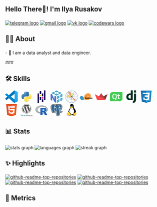 
###

<div align="left">
<h2>Hello There👋! I'm Ilya Rusakov</h2>
</div>

###

<div align="left">
  <a href="https://t.me/ilyarav"><img src="https://img.shields.io/static/v1?message=Telegram&logo=telegram&label=&color=1DA1F2&logoColor=white&labelColor=&style=for-the-badge" height="35" alt="telegram logo"  /></a>
  <a href="mailto:ilya.rusakov222@gmail.com"><img src="https://img.shields.io/static/v1?message=Gmail&logo=gmail&label=&color=D14836&logoColor=white&labelColor=&style=for-the-badge" height="35" alt="gmail logo"  /></a>
  <a href="https://vk.com/id257606113"><img src="https://img.shields.io/static/v1?message=VK&logo=vk&label=&color=1877F2&logoColor=white&labelColor=&style=for-the-badge" height="35" alt="vk logo"  /></a>
  <a href="https://www.codewars.com/users/Aberil"><img src="https://img.shields.io/badge/Codewars-000000?style=for-the-badge&logo=Codewars&logoColor=#d16c06" height="35" alt="codewars logo"  /></a>
</div>

## 👨‍💻 About

###

<p align="left">- 🔭 I am a data analyst and data engineer.
<!--   <br>- 📚 I am currently mastering the Greenplum.</a>.<br>- ⚡ In my free time, I work on my own projects, I like to play chess and ping pong <br>- 🎲 Fun fact: The largest sql query I have ever written is 571 charracters long. -->
  </p>
<!-- <br>- 💡 ...<br>- 🎯 Goals: ... -->
###

## 🛠️ Skills

<div align="left">
  <img src="https://github.com/devicons/devicon/blob/master/icons/vscode/vscode-original.svg" title="vscode" alt="vscode" width="40" height="40"/>&nbsp;
  <img src="https://github.com/devicons/devicon/blob/master/icons/python/python-original.svg" title="python" alt="python" width="40" height="40"/>&nbsp;  
  <img src="https://github.com/devicons/devicon/blob/master/icons/pandas/pandas-original.svg" title="pandas" alt="pandas" width="40" height="40"/>&nbsp;
  <img src="https://github.com/devicons/devicon/blob/master/icons/numpy/numpy-original.svg" title="numpy" alt="numpy" width="40" height="40"/>&nbsp;
  <img src="https://github.com/devicons/devicon/blob/master/icons/matplotlib/matplotlib-original.svg" title="matplotlib" alt="matplotlib" width="40" height="40"/>&nbsp;
  <img src="https://github.com/devicons/devicon/blob/master/icons/scikitlearn/scikitlearn-original.svg" title="scikitlearn" alt="scikitlearn" width="40" height="40"/>&nbsp;
<!--   <img src="https://github.com/devicons/devicon/blob/master/icons/tensorflow/tensorflow-original.svg" title="tensorflow" alt="tensorflow" width="40" height="40"/>&nbsp;  -->
  <img src="https://github.com/devicons/devicon/blob/master/icons/streamlit/streamlit-original.svg" title="streamlit" alt="streamlit" width="40" height="40"/>&nbsp;
  <img src="https://github.com/devicons/devicon/blob/master/icons/qt/qt-original.svg" title="qt" alt="qt" width="40" height="40"/>&nbsp;
  <img src="https://github.com/devicons/devicon/blob/master/icons/django/django-plain.svg"  title="django" alt="django" width="40" height="40"/>&nbsp;
  <img src="https://github.com/devicons/devicon/blob/master/icons/css3/css3-original.svg" title="css3" alt="css3" width="40" height="40"/>&nbsp;
  <img src="https://github.com/devicons/devicon/blob/master/icons/html5/html5-original.svg" title="html5" alt="html5" width="40" height="40"/>&nbsp;
  <img src="https://github.com/devicons/devicon/blob/master/icons/wordpress/wordpress-original.svg" title="wordpress" alt="wordpress" width="40" height="40"/>&nbsp;
  <img src="https://github.com/devicons/devicon/blob/master/icons/r/r-original.svg" title="r" alt="r" width="40" height="40"/>&nbsp;
<!--   <img src="https://github.com/devicons/devicon/blob/master/icons/rstudio/rstudio-original.svg" title="rstudio" alt="rstudio" width="40" height="40"/>&nbsp; -->
  <img src="https://github.com/devicons/devicon/blob/master/icons/postgresql/postgresql-original.svg" title="postgresql" alt="postgresql" width="40" height="40"/>&nbsp;
<!--   <img src="https://github.com/devicons/devicon/blob/master/icons/mysql/mysql-original.svg" title="mysql" alt="mysql" width="40" height="40"/>&nbsp; -->
<!--   <img src="https://github.com/devicons/devicon/blob/master/icons/mongodb/mongodb-original.svg" title="mongodb" alt="mongodb" width="40" height="40"/>&nbsp; -->
  <img src="https://github.com/devicons/devicon/blob/master/icons/linux/linux-original.svg" title="linux" alt="linux" width="40" height="40"/>&nbsp;
<!--   <img src="https://github.com/devicons/devicon/blob/master/icons/ubuntu/ubuntu-original.svg" title="ubuntu" alt="ubuntu" width="40" height="40"/>&nbsp; -->
<!--   <img src="https://github.com/devicons/devicon/blob/master/icons/java/java-original.svg" title="java" alt="java" width="40" height="40"/>&nbsp;
  <img src="https://github.com/devicons/devicon/blob/master/icons/intellij/intellij-original.svg" title="intellij" alt="intellij" width="40" height="40"/>&nbsp; -->
<!--   <img src="https://github.com/devicons/devicon/blob/master/icons/gradle/gradle-original.svg" title="gradle" alt="gradle" width="40" height="40"/>&nbsp;
  <img src="https://github.com/devicons/devicon/blob/master/icons/hibernate/hibernate-original.svg" title="hibernate" alt="hibernate" width="40" height="40"/>&nbsp;
  <img src="https://github.com/devicons/devicon/blob/master/icons/spring/spring-original.svg" title="spring" alt="spring" width="40" height="40"/>&nbsp; -->


</div>




## 📊 Stats

###

<div align="left">
  <img src="https://denvercoder1-github-readme-stats.vercel.app/api?username=ABERILL&hide_title=false&hide_rank=false&show_icons=true&include_all_commits=true&count_private=true&theme=react&disable_animations=false&locale=en&hide_border=false" height="150" alt="stats graph"  />
  <img src="https://denvercoder1-github-readme-stats.vercel.app/api/top-langs?username=ABERILL&hide_title=false&layout=compact&card_width=368&langs_count=6&theme=react&hide_border=false" height="150" alt="languages graph"  />
  <img src="https://streak-stats.demolab.com/?user=ABERILL&locale=en&mode=daily&theme=react&hide_border=false&bordr_radius=5&order=3" height="150" alt="streak graph"  />
<!--   <img height="150" src="https://github-readme-stats.vercel.app/api/wakatime?username=ABERILL&count_private=true&theme=react&card_width=300&langs_count=5" alt="wakatime stats"> -->
</div>

###

## ✨ Highlights

###

<div align="left">
       <a href="https://github.com/ABERILL/Python"><img height="150" src="https://denvercoder1-github-readme-stats.vercel.app/api/pin/?username=ABERILL&repo=Python&disable_animations=false&theme=react&hide_border=false&border_radius=5" alt="github-readme-top-repositories"></a>
    <a href="https://github.com/ABERILL/data_analitics"><img height="150" src="https://denvercoder1-github-readme-stats.vercel.app/api/pin/?username=ABERILL&repo=data_analitics&disable_animations=false&theme=react&hide_border=false&border_radius=5" alt="github-readme-top-repositories"></a>
   <a href="https://github.com/ABERILL/projects"><img height="150" src="https://denvercoder1-github-readme-stats.vercel.app/api/pin/?username=ABERILL&repo=projects&disable_animations=false&theme=react&hide_border=false&border_radius=5" alt="github-readme-top-repositories"></a>
  <a href="https://github.com/ABERILL/data-science"><img height="150" src="https://denvercoder1-github-readme-stats.vercel.app/api/pin/?username=ABERILL&repo=data-science&disable_animations=false&theme=react&hide_border=false&border_radius=5" alt="github-readme-top-repositories"></a>
<!--    <a href="https://github.com/yassirelkhaili/WikiCraft"><img height="150" src="https://denvercoder1-github-readme-stats.vercel.app/api/pin/?username=yassirelkhaili&repo=WikiCraft&disable_animations=false&theme=react&hide_border=false&border_radius=5" alt="github-readme-top-repositories"></a>
  <a href="https://github.com/yassirelkhaili/simplekit"><img height="150" src="https://denvercoder1-github-readme-stats.vercel.app/api/pin/?username=yassirelkhaili&repo=SimpleKit&disable_animations=false&theme=react&hide_border=false&border_radius=5" alt="github-readme-top-repositories"></a>
  <a href="https://github.com/yassirelkhaili/resume"><img height="150" src="https://denvercoder1-github-readme-stats.vercel.app/api/pin/?username=yassirelkhaili&repo=resume&disable_animations=false&theme=react&hide_border=false&border_radius=5" alt="github-readme-top-repositories"></a> -->
</div>

###

## 📅 Metrics

###

<!-- <img src="https://github-readme-activity-graph.vercel.app/graph?username=ABERILL&repo=data_analitics&disable_animations=false&theme=react&hide_border=false&radius=6" alt="github-readme-streak-stats"> -->

###

